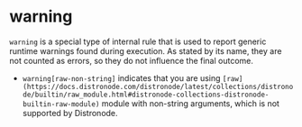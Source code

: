 # warning

`warning` is a special type of internal rule that is used to report generic
runtime warnings found during execution. As stated by its name, they are not
counted as errors, so they do not influence the final outcome.

- `warning[raw-non-string]` indicates that you are using
  `[raw](https://docs.distronode.com/distronode/latest/collections/distronode/builtin/raw_module.html#distronode-collections-distronode-builtin-raw-module)`
  module with non-string arguments, which is not supported by Distronode.

